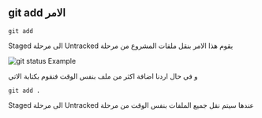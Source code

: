 ## git add الامر 


`git add`

Staged الى مرحلة  Untracked يقوم هذا الامر بنقل ملفات المشروع من مرحلة 

![git status Example](https://www.softpost.org/wp-content/uploads/2016/06/git-add-command.png)

و في حال اردنا اضافة اكثر من ملف بنفس الوقت فنقوم بكتابة الاتي

`git add .`

Staged الى مرحلة  Untracked عندها سيتم نقل جميع الملفات بنفس الوقت من مرحلة 

